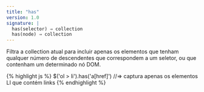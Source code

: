 ```yaml
---
title: "has"
version: 1.0
signature: |
  has(selector) ⇒ collection
  has(node) ⇒ collection
---
```


Filtra a collection atual para incluir apenas os elementos que tenham qualquer número de
descendentes que correspondem a um seletor, ou que contenham um determinado nó DOM.

{% highlight js %}
$('ol > li').has('a[href]')
//=> captura apenas os elementos LI que contém links
{% endhighlight %}
